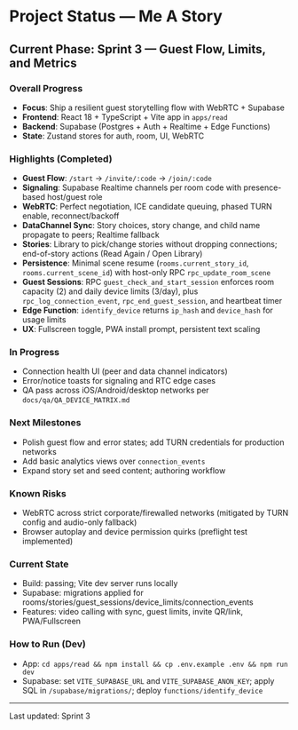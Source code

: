 # Project Status — Me A Story

## Current Phase: Sprint 3 — Guest Flow, Limits, and Metrics

### Overall Progress
- **Focus**: Ship a resilient guest storytelling flow with WebRTC + Supabase
- **Frontend**: React 18 + TypeScript + Vite app in `apps/read`
- **Backend**: Supabase (Postgres + Auth + Realtime + Edge Functions)
- **State**: Zustand stores for auth, room, UI, WebRTC

### Highlights (Completed)
- **Guest Flow**: `/start` → `/invite/:code` → `/join/:code`
- **Signaling**: Supabase Realtime channels per room code with presence-based host/guest role
- **WebRTC**: Perfect negotiation, ICE candidate queuing, phased TURN enable, reconnect/backoff
- **DataChannel Sync**: Story choices, story change, and child name propagate to peers; Realtime fallback
- **Stories**: Library to pick/change stories without dropping connections; end-of-story actions (Read Again / Open Library)
- **Persistence**: Minimal scene resume (`rooms.current_story_id`, `rooms.current_scene_id`) with host-only RPC `rpc_update_room_scene`
- **Guest Sessions**: RPC `guest_check_and_start_session` enforces room capacity (2) and daily device limits (3/day), plus `rpc_log_connection_event`, `rpc_end_guest_session`, and heartbeat timer
- **Edge Function**: `identify_device` returns `ip_hash` and `device_hash` for usage limits
- **UX**: Fullscreen toggle, PWA install prompt, persistent text scaling

### In Progress
- Connection health UI (peer and data channel indicators)
- Error/notice toasts for signaling and RTC edge cases
- QA pass across iOS/Android/desktop networks per `docs/qa/QA_DEVICE_MATRIX.md`

### Next Milestones
- Polish guest flow and error states; add TURN credentials for production networks
- Add basic analytics views over `connection_events`
- Expand story set and seed content; authoring workflow

### Known Risks
- WebRTC across strict corporate/firewalled networks (mitigated by TURN config and audio-only fallback)
- Browser autoplay and device permission quirks (preflight test implemented)

### Current State
- Build: passing; Vite dev server runs locally
- Supabase: migrations applied for rooms/stories/guest_sessions/device_limits/connection_events
- Features: video calling with sync, guest limits, invite QR/link, PWA/Fullscreen

### How to Run (Dev)
- App: `cd apps/read && npm install && cp .env.example .env && npm run dev`
- Supabase: set `VITE_SUPABASE_URL` and `VITE_SUPABASE_ANON_KEY`; apply SQL in `/supabase/migrations/`; deploy `functions/identify_device`

---

Last updated: Sprint 3

